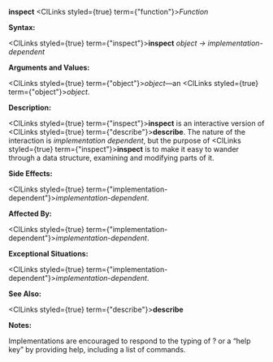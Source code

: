 **inspect** <ClLinks styled={true} term={"function"}><i>Function</i></ClLinks> 



**Syntax:** 



<ClLinks styled={true} term={"inspect"}><b>inspect</b></ClLinks> *object → implementation-dependent* 



**Arguments and Values:** 



<ClLinks styled={true} term={"object"}><i>object</i></ClLinks>—an <ClLinks styled={true} term={"object"}><i>object</i></ClLinks>. 



**Description:** 



<ClLinks styled={true} term={"inspect"}><b>inspect</b></ClLinks> is an interactive version of <ClLinks styled={true} term={"describe"}><b>describe</b></ClLinks>. The nature of the interaction is *implementation dependent*, but the purpose of <ClLinks styled={true} term={"inspect"}><b>inspect</b></ClLinks> is to make it easy to wander through a data structure, examining and modifying parts of it. 



**Side Effects:** 



<ClLinks styled={true} term={"implementation-dependent"}><i>implementation-dependent</i></ClLinks>. 



**Affected By:** 



<ClLinks styled={true} term={"implementation-dependent"}><i>implementation-dependent</i></ClLinks>. 



**Exceptional Situations:** 



<ClLinks styled={true} term={"implementation-dependent"}><i>implementation-dependent</i></ClLinks>. 



**See Also:** 



<ClLinks styled={true} term={"describe"}><b>describe</b></ClLinks> 



**Notes:** 



Implementations are encouraged to respond to the typing of ? or a “help key” by providing help, including a list of commands. 



